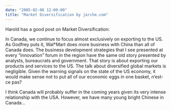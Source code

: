 ```yaml
---
date: "2005-02-08 12:00:00"
title: "Market Diversification by jarche.com"
---
```




Harold has a good post on Market Diversification:

> 
In Canada, we continue to focus almost exclusively on exporting to the US. As Godfrey puts it, Wal*Mart does more business with China than all of Canada does. The business development strategies that I see presented at every &ldquo;innovation&rdquo; forum in the region have the same old story presented by analysts, bureaucrats and government. That story is about exporting our products and services to the US. The talk about diversified global markets is negligible. Given the warning signals on the state of the US economy, it would make sense not to put all of our economic eggs in one basket, n&rsquo;est-ce pas?


I think Canada will probably suffer in the coming years given its very intense relationship with the USA. However, we have many young bright Chinese in Canada&hellip;

